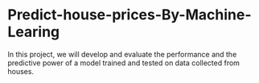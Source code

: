 # Predict-house-prices-By-Machine-Learing

In this project, we will develop and evaluate the performance and the predictive power of a model trained and tested on data collected from houses.

